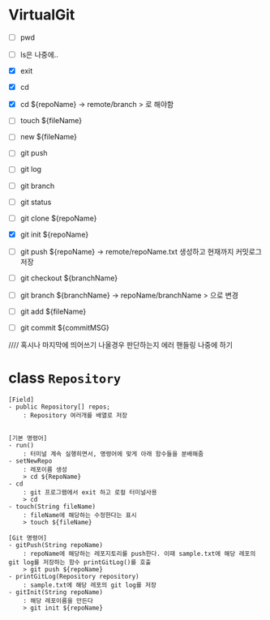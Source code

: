 # VirtualGit

-   [ ] pwd
-   [ ] ls은 나중에..
-   [x] exit
-   [x] cd
-   [x] cd \${repoName} -> remote/branch > 로 해야함
-   [ ] touch \${fileName}
-   [ ] new \${fileName}

-   [ ] git push
-   [ ] git log
-   [ ] git branch
-   [ ] git status

-   [ ] git clone \${repoName}
-   [x] git init \${repoName}
-   [ ] git push \${repoName} -> remote/repoName.txt 생성하고 현재까지 커밋로그 저장
-   [ ] git checkout \${branchName}
-   [ ] git branch \${branchName} -> repoName/branchName > 으로 변경
-   [ ] git add \${fileName}
-   [ ] git commit \${commitMSG}

//// 혹시나 마지막에 띄어쓰기 나올경우 판단하는지 에러 핸들링 나중에 하기

# class `Repository`

    [Field]
    - public Repository[] repos;
        : Repository 여러개를 배열로 저장


    [기본 명령어]
    - run()
        : 터미널 계속 실행히면서, 명령어에 맞게 아래 함수들을 분배해줌
    - setNewRepo
        : 레포이름 생성
        > cd ${RepoName}
    - cd
        : git 프로그램에서 exit 하고 로컬 터미널사용
        > cd
    - touch(String fileName)
        : fileName에 해당하는 수정한다는 표시
        > touch ${fileName}

    [Git 명령어]
    - gitPush(String repoName)
        : repoName에 해당하는 레포지토리를 push한다. 이때 sample.txt에 해당 레포의 git log를 저장하는 함수 printGitLog()를 호출
        > git push ${repoName}
    - printGitLog(Repository repository)
        : sample.txt에 해당 레포의 git log를 저장
    - gitInit(String repoName)
        : 해당 레포이름을 만든다
        > git init ${repoName}
